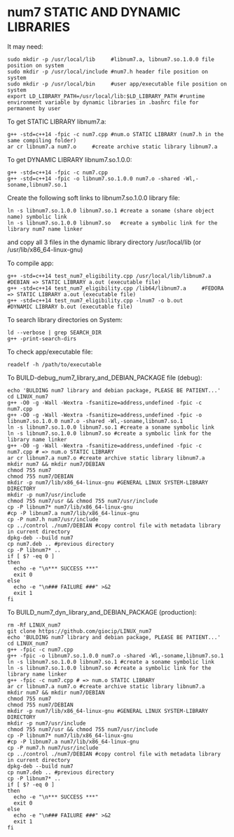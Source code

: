 # num7 STATIC AND DYNAMIC LIBRARIES

It may need: 
        
	sudo mkdir -p /usr/local/lib     #libnum7.a, libnum7.so.1.0.0 file position on system 
	sudo mkdir -p /usr/local/include #num7.h header file position on system 
	sudo mkdir -p /usr/local/bin     #user app/executable file position on system 
	export LD_LIBRARY_PATH=/usr/local/lib:$LD_LIBRARY_PATH #runtime environment variable by dynamic libraries in .bashrc file for permanent by user  

To get STATIC LIBRARY libnum7.a: 
  
	g++ -std=c++14 -fpic -c num7.cpp #num.o STATIC LIBRARY (num7.h in the same compiling folder)  
	ar cr libnum7.a num7.o     #create archive static library libnum7.a  

To get DYNAMIC LIBRARY libnum7.so.1.0.0: 
  
	g++ -std=c++14 -fpic -c num7.cpp 
	g++ -std=c++14 -fpic -o libnum7.so.1.0.0 num7.o -shared -Wl,-soname,libnum7.so.1 

Create the following soft links to libnum7.so.1.0.0 library file: 
	
	ln -s libnum7.so.1.0.0 libnum7.so.1 #create a soname (share object name) symbolic link 
	ln -s libnum7.so.1.0.0 libnum7.so   #create a symbolic link for the library num7 name linker 

and copy all 3 files in the dynamic library directory /usr/local/lib (or /usr/lib/x86_64-linux-gnu) 

To compile app: 

	g++ -std=c++14 test_num7_eligibility.cpp /usr/local/lib/libnum7.a #DEBIAN => STATIC LIBRARY a.out (executable file)
 	g++ -std=c++14 test_num7_eligibility.cpp /lib64/libnum7.a 	  #FEDORA => STATIC LIBRARY a.out (executable file)
	g++ -std=c++14 test_num7_eligibility.cpp -lnum7 -o b.out          #DYNAMIC LIBRARY b.out (executable file) 

To search library directories on System: 

	ld --verbose | grep SEARCH_DIR 
	g++ -print-search-dirs 

To check app/executable file: 

	readelf -h /path/to/executable       

To BUILD-debug_num7_library_and_DEBIAN_PACKAGE file (debug):
	
	echo 'BULDING num7 library and debian package, PLEASE BE PATIENT...'
	cd LINUX_num7
	g++ -O0 -g -Wall -Wextra -fsanitize=address,undefined -fpic -c num7.cpp
	g++ -O0 -g -Wall -Wextra -fsanitize=address,undefined -fpic -o libnum7.so.1.0.0 num7.o -shared -Wl,-soname,libnum7.so.1
	ln -s libnum7.so.1.0.0 libnum7.so.1 #create a soname symbolic link
	ln -s libnum7.so.1.0.0 libnum7.so #create a symbolic link for the library name linker
	g++ -O0 -g -Wall -Wextra -fsanitize=address,undefined -fpic -c num7.cpp # => num.o STATIC LIBRARY
	ar cr libnum7.a num7.o #create archive static library libnum7.a
	mkdir num7 && mkdir num7/DEBIAN
	chmod 755 num7
	chmod 755 num7/DEBIAN
	mkdir -p num7/lib/x86_64-linux-gnu #GENERAL LINUX SYSTEM-LIBRARY DIRECTORY
	mkdir -p num7/usr/include
	chmod 755 num7/usr && chmod 755 num7/usr/include
	cp -P libnum7* num7/lib/x86_64-linux-gnu
	#cp -P libnum7.a num7/lib/x86_64-linux-gnu
	cp -P num7.h num7/usr/include
	cp ../control ./num7/DEBIAN #copy control file with metadata library in current directory
	dpkg-deb --build num7
	cp num7.deb .. #previous directory
	cp -P libnum7* ..
	if [ $? -eq 0 ]
	then
	  echo -e "\n*** SUCCESS ***"
	  exit 0
	else
	  echo -e "\n### FAILURE ###" >&2
	  exit 1
	fi

To BUILD_num7_dyn_library_and_DEBIAN_PACKAGE (production):

	rm -Rf LINUX_num7
	git clone https://github.com/giocip/LINUX_num7
	echo 'BULDING num7 library and debian package, PLEASE BE PATIENT...'
	cd LINUX_num7
	g++ -fpic -c num7.cpp
	g++ -fpic -o libnum7.so.1.0.0 num7.o -shared -Wl,-soname,libnum7.so.1
	ln -s libnum7.so.1.0.0 libnum7.so.1 #create a soname symbolic link
	ln -s libnum7.so.1.0.0 libnum7.so #create a symbolic link for the library name linker
	g++ -fpic -c num7.cpp # => num.o STATIC LIBRARY
	ar cr libnum7.a num7.o #create archive static library libnum7.a
	mkdir num7 && mkdir num7/DEBIAN
	chmod 755 num7
	chmod 755 num7/DEBIAN
	mkdir -p num7/lib/x86_64-linux-gnu #GENERAL LINUX SYSTEM-LIBRARY DIRECTORY
	mkdir -p num7/usr/include
	chmod 755 num7/usr && chmod 755 num7/usr/include
	cp -P libnum7* num7/lib/x86_64-linux-gnu
	#cp -P libnum7.a num7/lib/x86_64-linux-gnu
	cp -P num7.h num7/usr/include
	cp ../control ./num7/DEBIAN #copy control file with metadata library in current directory
	dpkg-deb --build num7
	cp num7.deb .. #previous directory
	cp -P libnum7* ..
	if [ $? -eq 0 ]
	then
	  echo -e "\n*** SUCCESS ***"
	  exit 0
	else
	  echo -e "\n### FAILURE ###" >&2
	  exit 1
	fi

